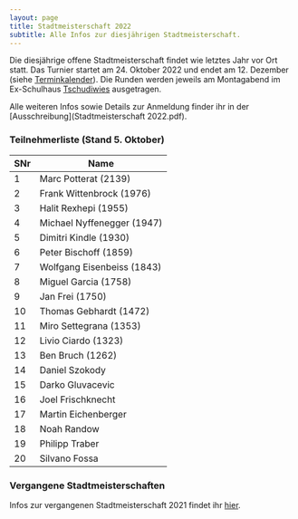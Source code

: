 ```yaml
---
layout: page
title: Stadtmeisterschaft 2022
subtitle: Alle Infos zur diesjährigen Stadtmeisterschaft.
---
```


Die diesjährige offene Stadtmeisterschaft findet wie letztes Jahr vor Ort statt. Das Turnier startet am 24. Oktober 2022 und endet am 12. Dezember (siehe [Terminkalender](/terminkalender)). Die Runden werden jeweils am Montagabend im Ex-Schulhaus [Tschudiwies](/aboutme) ausgetragen.

Alle weiteren Infos sowie Details zur Anmeldung finder ihr in der [Ausschreibung](Stadtmeisterschaft 2022.pdf).

### Teilnehmerliste (Stand 5. Oktober)

| SNr | Name                       |
|-----|----------------------------|
| 1   | Marc Potterat (2139)       |
| 2   | Frank Wittenbrock (1976)   |
| 3   | Halit Rexhepi (1955)       |
| 4   | Michael Nyffenegger (1947) |
| 5   | Dimitri Kindle (1930)      |
| 6   | Peter Bischoff (1859)      |
| 7   | Wolfgang Eisenbeiss (1843) |
| 8   | Miguel Garcia (1758)       |
| 9   | Jan Frei (1750)            |
| 10  | Thomas Gebhardt (1472)     |
| 11  | Miro Settegrana (1353)     |
| 12  | Livio Ciardo (1323)        |
| 13  | Ben Bruch (1262)           |
| 14  | Daniel Szokody             |
| 15  | Darko Gluvacevic           |
| 16  | Joel Frischknecht          |
| 17  | Martin Eichenberger        |
| 18  | Noah Randow                |
| 19  | Philipp Traber             |
| 20  | Silvano Fossa              |

### Vergangene Stadtmeisterschaften

Infos zur vergangenen Stadtmeisterschaft 2021 findet ihr [hier](http://www.schachklub-sg.ch/turniere/stadtmeisterschaft/2021).
